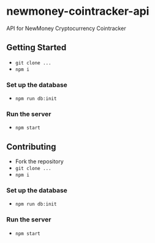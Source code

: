 # newmoney-cointracker-api
API for NewMoney Cryptocurrency Cointracker

## Getting Started
- ```git clone ...```
- ```npm i```
### Set up the database
- ```npm run db:init```
### Run the server
- ```npm start```
## Contributing
- Fork the repository
- ```git clone ...```
- ```npm i```
### Set up the database
- ```npm run db:init```
### Run the server
- ```npm start```
